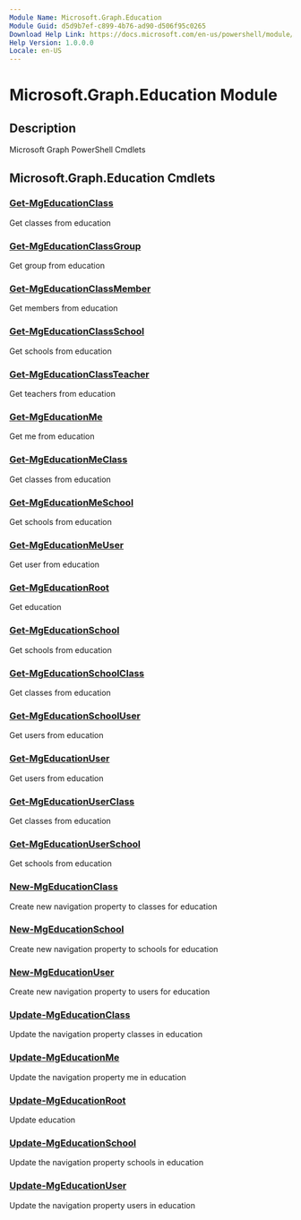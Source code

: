 ```yaml
---
Module Name: Microsoft.Graph.Education
Module Guid: d5d9b7ef-c899-4b76-ad90-d506f95c0265
Download Help Link: https://docs.microsoft.com/en-us/powershell/module/microsoft.graph.education
Help Version: 1.0.0.0
Locale: en-US
---
```


# Microsoft.Graph.Education Module
## Description
Microsoft Graph PowerShell Cmdlets

## Microsoft.Graph.Education Cmdlets
### [Get-MgEducationClass](Get-MgEducationClass.md)
Get classes from education

### [Get-MgEducationClassGroup](Get-MgEducationClassGroup.md)
Get group from education

### [Get-MgEducationClassMember](Get-MgEducationClassMember.md)
Get members from education

### [Get-MgEducationClassSchool](Get-MgEducationClassSchool.md)
Get schools from education

### [Get-MgEducationClassTeacher](Get-MgEducationClassTeacher.md)
Get teachers from education

### [Get-MgEducationMe](Get-MgEducationMe.md)
Get me from education

### [Get-MgEducationMeClass](Get-MgEducationMeClass.md)
Get classes from education

### [Get-MgEducationMeSchool](Get-MgEducationMeSchool.md)
Get schools from education

### [Get-MgEducationMeUser](Get-MgEducationMeUser.md)
Get user from education

### [Get-MgEducationRoot](Get-MgEducationRoot.md)
Get education

### [Get-MgEducationSchool](Get-MgEducationSchool.md)
Get schools from education

### [Get-MgEducationSchoolClass](Get-MgEducationSchoolClass.md)
Get classes from education

### [Get-MgEducationSchoolUser](Get-MgEducationSchoolUser.md)
Get users from education

### [Get-MgEducationUser](Get-MgEducationUser.md)
Get users from education

### [Get-MgEducationUserClass](Get-MgEducationUserClass.md)
Get classes from education

### [Get-MgEducationUserSchool](Get-MgEducationUserSchool.md)
Get schools from education

### [New-MgEducationClass](New-MgEducationClass.md)
Create new navigation property to classes for education

### [New-MgEducationSchool](New-MgEducationSchool.md)
Create new navigation property to schools for education

### [New-MgEducationUser](New-MgEducationUser.md)
Create new navigation property to users for education

### [Update-MgEducationClass](Update-MgEducationClass.md)
Update the navigation property classes in education

### [Update-MgEducationMe](Update-MgEducationMe.md)
Update the navigation property me in education

### [Update-MgEducationRoot](Update-MgEducationRoot.md)
Update education

### [Update-MgEducationSchool](Update-MgEducationSchool.md)
Update the navigation property schools in education

### [Update-MgEducationUser](Update-MgEducationUser.md)
Update the navigation property users in education

